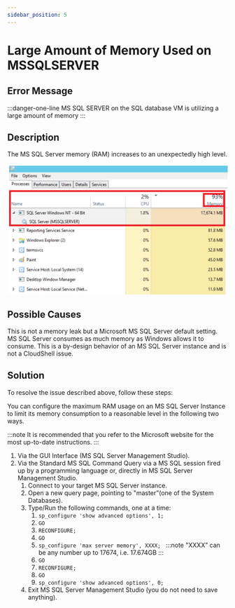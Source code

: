 ```yaml
---
sidebar_position: 5
---
```


# Large Amount of Memory Used on MSSQLSERVER

## Error Message

:::danger-one-line
MS SQL SERVER on the SQL database VM is utilizing a large amount of memory
:::

## Description

The MS SQL Server memory (RAM) increases to an unexpectedly high level.

![](/Images/Troubleshoot/Large-amount-of-memory-used_518x306.png)

## Possible Causes

This is not a memory leak but a Microsoft MS SQL Server default setting. MS SQL Server consumes as much memory as Windows allows it to consume. This is a by-design behavior of an MS SQL Server instance and is not a CloudShell issue.

## Solution

To resolve the issue described above, follow these steps:

You can configure the maximum RAM usage on an MS SQL Server Instance to limit its memory consumption to a reasonable level in the following two ways.

:::note
It is recommended that you refer to the Microsoft website for the most up-to-date instructions.
:::

1. Via the GUI Interface (MS SQL Server Management Studio).
2. Via the Standard MS SQL Command Query via a MS SQL session fired up by a programming language or, directly in MS SQL Server Management Studio.
    1. Connect to your target MS SQL Server instance.
    2. Open a new query page, pointing to "master”(one of the System Databases).
    3. Type/Run the following commands, one at a time:
        1. `sp_configure 'show advanced options', 1;`
        2. `GO`
        3. `RECONFIGURE;`
        4. `GO`
        5. `sp_configure 'max server memory', XXXX;`  
        :::note
        "XXXX” can be any number up to 17674, i.e. 17.674GB
        :::
        6. `GO`
        7. `RECONFIGURE;`
        8. `GO`
        9. `sp_configure 'show advanced options', 0;`
    4. Exit MS SQL Server Management Studio (you do not need to save anything).
